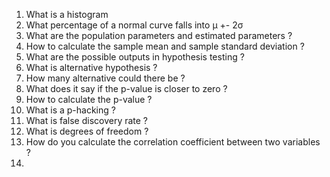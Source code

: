 1. What is a histogram
2. What percentage of a normal curve falls into μ +- 2σ
3. What are the population parameters and estimated parameters ?
4. How to calculate the sample mean and sample standard deviation ?
5. What are the possible outputs in hypothesis testing ?
6. What is alternative hypothesis ?
7. How many alternative could there be ?
8. What does it say if the p-value is closer to zero ?
9. How to calculate the p-value ?
10. What is a p-hacking ?
11. What is false discovery rate ?
12. What is degrees of freedom ?
13. How do you calculate the correlation coefficient between two variables ?
14. 





